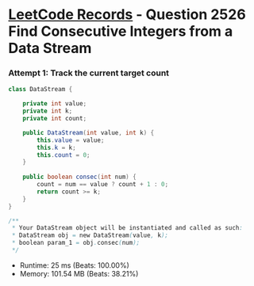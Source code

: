 # [LeetCode Records](../../README.md) - Question 2526 Find Consecutive Integers from a Data Stream

### Attempt 1: Track the current target count
```java
class DataStream {

    private int value;
    private int k;
    private int count;

    public DataStream(int value, int k) {
        this.value = value;
        this.k = k;
        this.count = 0;
    }
    
    public boolean consec(int num) {
        count = num == value ? count + 1 : 0;
        return count >= k;
    }
}

/**
 * Your DataStream object will be instantiated and called as such:
 * DataStream obj = new DataStream(value, k);
 * boolean param_1 = obj.consec(num);
 */
```
- Runtime: 25 ms (Beats: 100.00%)
- Memory: 101.54 MB (Beats: 38.21%)

<br>
